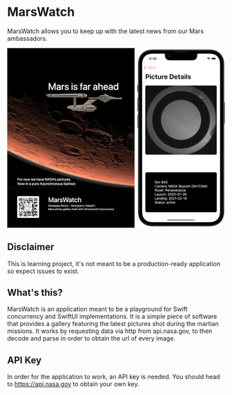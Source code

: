 # MarsWatch
MarsWatch allows you to keep up with the latest news from our Mars ambassadors.


![alt text](https://github.com/iOmega8561/MarsWatch/blob/master/composition.png?raw=true)

## Disclaimer
This is learning project, it's not meant to be a production-ready 
application so expect issues to exist.

## What's this?
MarsWatch is an application meant to be a playground for  Swift 
concurrency and SwiftUI implementations. It is a simple piece of software that provides a gallery featuring the latest pictures shot during the martian missions.
It works by requesting data via http from api.nasa.gov, to then decode and parse in order to obtain the url of every image.

## API Key
In order for the application to work, an API key is needed. You should head to https://api.nasa.gov to obtain your own key.
